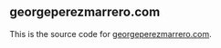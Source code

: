 ## georgeperezmarrero.com

This is the source code for [georgeperezmarrero.com](http://georgeperezmarrero.com/).
